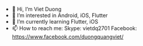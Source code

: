 - 👋 Hi, I’m Viet Duong
- 👀 I’m interested in Android, iOS, Flutter
- 🌱 I’m currently learning Flutter, iOS
- 📫 How to reach me:
Skype: vietdq2701
Facebook: https://www.facebook.com/duongquangviet/

<!---
vietdq2701/vietdq2701 is a ✨ special ✨ repository because its `README.md` (this file) appears on your GitHub profile.
You can click the Preview link to take a look at your changes.
--->
